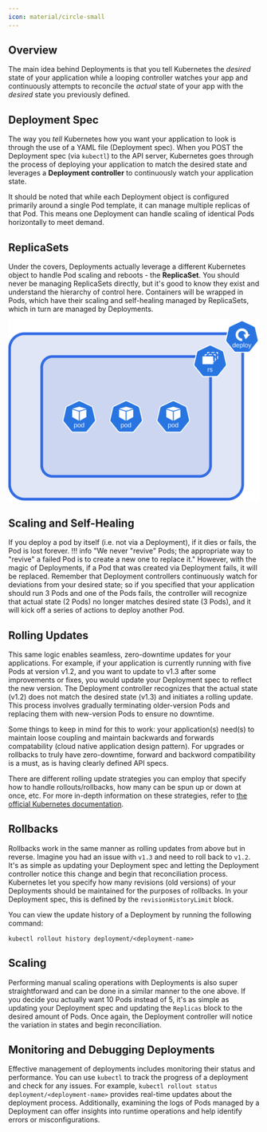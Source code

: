 ```yaml
---
icon: material/circle-small
---
```


## Overview
The main idea behind Deployments is that you tell Kubernetes the *desired* state of your application while a looping controller watches your app and continuously attempts to reconcile the *actual* state of your app with the *desired* state you previously defined.

## Deployment Spec
The way you *tell* Kubernetes how you want your application to look is through the use of a YAML file (Deployment spec). When you POST the Deployment spec (via `kubectl`) to the API server, Kubernetes goes through the process of deploying your application to match the desired state and leverages a **Deployment controller** to continuously watch your application state.  

It should be noted that while each Deployment object is configured primarily around a single Pod template, it can manage multiple replicas of that Pod. This means one Deployment can handle scaling of identical Pods horizontally to meet demand.

## ReplicaSets
Under the covers, Deployments actually leverage a different Kubernetes object to handle Pod scaling and reboots - the **ReplicaSet**. You should never be managing ReplicaSets directly, but it's good to know they exist and understand the hierarchy of control here. Containers will be wrapped in Pods, which have their scaling and self-healing managed by ReplicaSets, which in turn are managed by Deployments.

![deploy](../../images/deploy-rs-pod.svg)

## Scaling and Self-Healing
If you deploy a pod by itself (i.e. not via a Deployment), if it dies or fails, the Pod is lost forever.
!!! info "We never "revive" Pods; the appropriate way to "revive" a failed Pod is to create a new one to replace it."
However, with the magic of Deployments, if a Pod that was created via Deployment fails, it will be replaced. Remember that Deployment controllers continuously watch for deviations from your desired state; so if you specified that your application should run 3 Pods and one of the Pods fails, the controller will recognize that actual state (2 Pods) no longer matches desired state (3 Pods), and it will kick off a series of actions to deploy another Pod.

## Rolling Updates
This same logic enables seamless, zero-downtime updates for your applications. For example, if your application is currently running with five Pods at version v1.2, and you want to update to v1.3 after some improvements or fixes, you would update your Deployment spec to reflect the new version. The Deployment controller recognizes that the actual state (v1.2) does not match the desired state (v1.3) and initiates a rolling update. This process involves gradually terminating older-version Pods and replacing them with new-version Pods to ensure no downtime.

Some things to keep in mind for this to work: your application(s) need(s) to maintain loose coupling and maintain backwards and forwards compatability (cloud native application design pattern). For upgrades or rollbacks to truly have zero-downtime, forward and backword compatibility is a must, as is having clearly defined API specs.

There are different rolling update strategies you can employ that specify how to handle rollouts/rollbacks, how many can be spun up or down at once, etc. For more in-depth information on these strategies, refer to [the official Kubernetes documentation](https://kubernetes.io/docs/concepts/workloads/controllers/deployment/#strategy).

## Rollbacks
Rollbacks work in the same manner as rolling updates from above but in reverse. Imagine you had an issue with `v1.3` and need to roll back to `v1.2`. It's as simple as updating your Deployment spec and letting the Deployment controller notice this change and begin that reconciliation process. Kubernetes let you specify how many revisions (old versions) of your Deployments should be maintained for the purposes of rollbacks. In your Deployment spec, this is defined by the `revisionHistoryLimit` block.  

You can view the update history of a Deployment by running the following command:  
``` shell
kubectl rollout history deployment/<deployment-name>
```

## Scaling
Performing manual scaling operations with Deployments is also super straightforward and can be done in a similar manner to the one above. If you decide you actually want 10 Pods instead of 5, it's as simple as updating your Deployment spec and updating the `Replicas` block to the desired amount of Pods. Once again, the Deployment controller will notice the variation in states and begin reconciliation.

## Monitoring and Debugging Deployments
Effective management of deployments includes monitoring their status and performance. You can use `kubectl` to track the progress of a deployment and check for any issues. For example, `kubectl rollout status deployment/<deployment-name>` provides real-time updates about the deployment process. Additionally, examining the logs of Pods managed by a Deployment can offer insights into runtime operations and help identify errors or misconfigurations.
